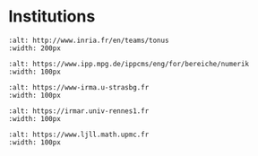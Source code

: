 # Institutions

```{image} images/logo_INRIA.png
:alt: http://www.inria.fr/en/teams/tonus
:width: 200px
```

```{image} images/ipp_logo.gif
:alt: https://www.ipp.mpg.de/ippcms/eng/for/bereiche/numerik
:width: 100px
```

```{image} images/irma_logo.gif
:alt: https://www-irma.u-strasbg.fr
:width: 100px
```

```{image} images/irma_logo.gif
:alt: https://irmar.univ-rennes1.fr
:width: 100px
```

```{image} images/logo_ljll.gif
:alt: https://www.ljll.math.upmc.fr
:width: 100px 
```
